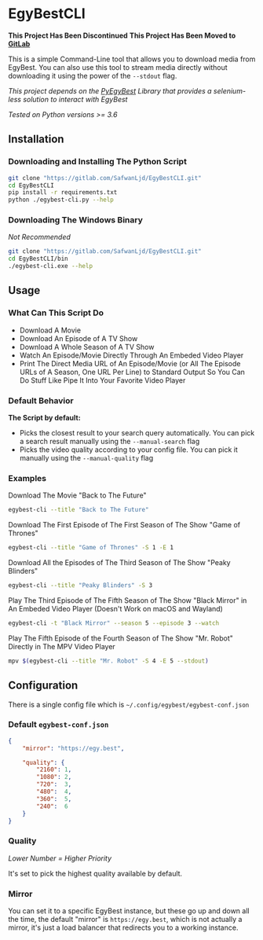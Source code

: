# EgyBestCLI

**This Project Has Been Discontinued**
**This Project Has Been Moved to [GitLab](https://gitlab.com/SafwanLjd/EgyBestCLI)**

This is a simple Command-Line tool that allows you to download media from EgyBest.
You can also use this tool to stream media directly without downloading it using the power of the `--stdout` flag.

_This project depends on the [PyEgyBest](https://gitlab.com/SafwanLjd/PyEgyBest) Library that provides a selenium-less solution to interact with EgyBest_

_Tested on Python versions >= 3.6_



## Installation

### Downloading and Installing The Python Script
```bash
git clone "https://gitlab.com/SafwanLjd/EgyBestCLI.git"
cd EgyBestCLI
pip install -r requirements.txt
python ./egybest-cli.py --help
```

### Downloading The Windows Binary
_Not Recommended_

```bash
git clone "https://gitlab.com/SafwanLjd/EgyBestCLI.git"
cd EgyBestCLI/bin
./egybest-cli.exe --help
``` 



## Usage

### What Can This Script Do
* Download A Movie
* Download An Episode of A TV Show
* Download A Whole Season of A TV Show
* Watch An Episode/Movie Directly Through An Embeded Video Player
* Print The Direct Media URL of An Episode/Movie (or All The Episode URLs of A Season, One URL Per Line) to Standard Output So You Can Do Stuff Like Pipe It Into Your Favorite Video Player

### Default Behavior
**The Script by default:**
* Picks the closest result to your search query automatically. You can pick a search result manually using the `--manual-search` flag
* Picks the video quality according to your config file.  You can pick it manually using the `--manual-quality` flag

### Examples
Download The Movie "Back to The Future"
```bash
egybest-cli --title "Back to The Future"
```

Download The First Episode of The First Season of The Show "Game of Thrones"
```bash
egybest-cli --title "Game of Thrones" -S 1 -E 1
```

Download All the Episodes of The Third Season of The Show "Peaky Blinders"
```bash
egybest-cli --title "Peaky Blinders" -S 3
```

Play The Third Episode of The Fifth Season of The Show "Black Mirror" in An Embeded Video Player (Doesn't Work on macOS and Wayland)
```bash
egybest-cli -t "Black Mirror" --season 5 --episode 3 --watch
```

Play The Fifth Episode of the Fourth Season of The Show "Mr. Robot" Directly in The MPV Video Player
```bash
mpv $(egybest-cli --title "Mr. Robot" -S 4 -E 5 --stdout)
```



## Configuration
There is a single config file which is `~/.config/egybest/egybest-conf.json`

### Default `egybest-conf.json`
```json
{
	"mirror": "https://egy.best",

	"quality": {
		"2160": 1,
		"1080": 2,
		"720":  3,
		"480":  4,
		"360":  5,
		"240":  6
	}
}
```

### Quality

_Lower Number = Higher Priority_

It's set to pick the highest quality available by default.


### Mirror

You can set it to a specific EgyBest instance, but these go up and down all the time, the default "mirror" is `https://egy.best`, which is not actually a mirror, it's just a load balancer that redirects you to a working instance.
